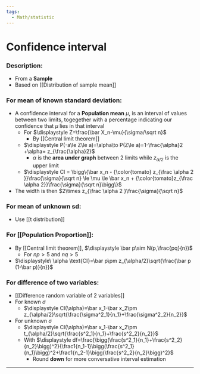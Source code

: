 ```yaml
---
tags:
  - Math/statistic
---
```

# Confidence interval
### Description:
- From a **Sample**
- Based on [[Distribution of sample mean]]
### For mean of known standard deviation:
- A confidence interval for a **Population mean** $\mu$, is an interval of values between two limits, togegether with a percentage indicating our confidence that $\mu$ lies in that interval
	- For $\displaystyle Z=\frac{\bar X_n-\mu}{\sigma/\sqrt n}$
		- By [[Central limit theorem]]
	- $\displaystyle P(-a\le Z\le a)=\alpha\to P(Z\le a)=1-\frac{\alpha}2 +\alpha= z_{\frac{\alpha}2}$
		- $\alpha$ is the **area under graph** between 2 limits while $z_{\alpha/2}$ is the upper limit
	- $\displaystyle CI = \bigg\{\bar x_n - {\color{tomato} z_{\frac \alpha 2 }}\frac{\sigma}{\sqrt n} \le \mu \le \bar x_n + {\color{tomato}z_{\frac \alpha 2}}\frac{\sigma}{\sqrt n}\bigg\}$
- The width is then $2\times z_{\frac \alpha 2 }\frac{\sigma}{\sqrt n}$ 
### For mean of unknown sd:
- Use [[t distribution]]
### For [[Population Proportion]]:
- By [[Central limit theorem]], $\displaystyle \bar p\sim N(p,\frac{pq}{n})$
	- For $np>5$ and $nq>5$
- $\displaystyle\ \alpha \text{CI}=\bar p\pm z_{\alpha/2}\sqrt{\frac{\bar p (1-\bar p)}{n}}$
### For difference of two variables:
- [[Difference random variable of 2 variables]]
- For known $\sigma$
	- $\displaystyle CI(\alpha)=\bar x_1-\bar x_2\pm z_{\alpha/2}\sqrt{\frac{\sigma^2_1}{n_1}+\frac{\sigma^2_2}{n_2}}$
- For unknown $\sigma$
	- $\displaystyle CI(\alpha)=\bar x_1-\bar x_2\pm t_{\alpha/2}\sqrt{\frac{s^2_1}{n_1}+\frac{s^2_2}{n_2}}$
	- With $\displaystyle df=\frac{\bigg(\frac{s^2_1}{n_1}+\frac{s^2_2}{n_2}\bigg)^2}{\frac1{n_1-1}\bigg(\frac{s^2_1}{n_1}\bigg)^2+\frac1{n_2-1}\bigg(\frac{s^2_2}{n_2}\bigg)^2}$
		- Round **down** for more conversative interval estimation
---